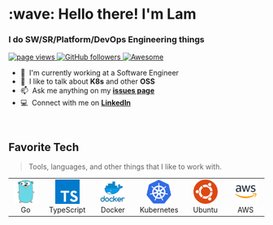 <h1 align="left" id="sw-title">:wave: Hello there! I'm Lam</h1>
<h3 align="left">I do SW/SR/Platform/DevOps Engineering things</h3>

<p align="left">
  <a href="https://github.com/Sweetloveinyourheart/Sweetloveinyourheart">
    <img src="https://komarev.com/ghpvc/?username=Sweetloveinyourheart" alt="page views" />
  </a>
  <a href="https://github.com/Sweetloveinyourheart?tab=followers">
    <img alt="GitHub followers" src="https://img.shields.io/github/followers/Sweetloveinyourheart?color=green&logo=github">
  </a>
  <a href="https://github.com/abhisheknaiidu/awesome-github-profile-readme">
    <img alt="Awesome" src="https://awesome.re/mentioned-badge.svg">
  </a>
</p>

- :office: &nbsp;I'm currently working at a Software Engineer
- :speech_balloon: &nbsp;I like to talk about **K8s** and other **OSS**
- :mailbox: &nbsp;Ask me anything on my **[issues page]**
- :computer: &nbsp;Connect with me on **[LinkedIn]**

<br>

<h2 align="left" id="sw-tech">Favorite Tech</h2>

> Tools, languages, and other things that I like to work with.

<table>
  <tr>
    <td align="center" width="96">
      <a href="#sw-tech">
        <img src="https://raw.githubusercontent.com/devicons/devicon/master/icons/go/go-original.svg" width="48" height="48" alt="Golang" />
      </a>
      <br>Go
    </td>
    <td align="center" width="96">
      <a href="#sw-tech">
        <img src="https://raw.githubusercontent.com/github/explore/master/topics/typescript/typescript.png" width="48" height="48" alt="TypeScript" />
      </a>
      <br>TypeScript
    </td>
    <td align="center" width="96"> 
      <a href="#sw-tech" >
        <img src="https://raw.githubusercontent.com/github/explore/master/topics/docker/docker.png" width="48" height="48" alt="Docker" />
      </a>
      <br>Docker
    </td>
    <td align="center" width="96">
      <a href="#sw-tech" >
        <img src="https://raw.githubusercontent.com/github/explore/master/topics/kubernetes/kubernetes.png" width="48" height="48" alt="Kubernetes" />
      </a>
      <br>Kubernetes
    </td>
    <td align="center"  width="96">
      <a href="#sw-tech">
        <img src="https://raw.githubusercontent.com/github/explore/master/topics/ubuntu/ubuntu.png" width="48" height="48" alt="Ubuntu" />
      </a>
      <br>Ubuntu
    </td>
     <td align="center"  width="96">
      <a href="#sw-tech">
        <img src="https://raw.githubusercontent.com/github/explore/master/topics/aws/aws.png" width="48" height="48" alt="AWS" />
      </a>
      <br>AWS
    </td>
  </tr>
</table>

<!-- links -->

[issues page]: https://github.com/Sweetloveinyourheart/Sweetloveinyourheart/issues "Sweetloveinyourheart/issues"
[linkedin]: https://www.linkedin.com/in/sweetloveinyourheart/ "Lam LinkedIn"
